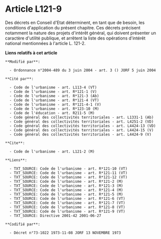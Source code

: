 # Article L121-9

Des décrets en Conseil d'Etat déterminent, en tant que de besoin, les conditions d'application du présent chapitre. Ces
décrets précisent notamment la nature des projets d'intérêt général, qui doivent présenter un caractère d'utilité publique,
et arrêtent la liste des opérations d'intérêt national mentionnées à l'article L. 121-2.

**Liens relatifs à cet article**

	**Modifié par**:

	  - Ordonnance n°2004-489 du 3 juin 2004 - art. 3 () JORF 5 juin 2004

	**Cité par**:

	  - Code de l'urbanisme - art. L113-4 (VT)
	  - Code de l'urbanisme - art. R*121-1 (V)
	  - Code de l'urbanisme - art. R*121-3 (Ab)
	  - Code de l'urbanisme - art. R*121-4 (VT)
	  - Code de l'urbanisme - art. R*121-4-1 (V)
	  - Code de l'urbanisme - art. R*123-10 (M)
	  - Code de l'éducation - art. R211-5 (M)
	  - Code général des collectivités territoriales - art. L1331-1 (Ab)
	  - Code général des collectivités territoriales - art. L4251-2 (VD)
	  - Code général des collectivités territoriales - art. L4424-13 (VD)
	  - Code général des collectivités territoriales - art. L4424-15 (V)
	  - Code général des collectivités territoriales - art. L4424-9 (V)

	**Cite**:

	  - Code de l'urbanisme - art. L121-2 (M)

	**Liens**:

	  - TXT_SOURCE: Code de l'urbanisme - art. R*121-10 (VT)
	  - TXT_SOURCE: Code de l'urbanisme - art. R*121-11 (VT)
	  - TXT_SOURCE: Code de l'urbanisme - art. R*121-12 (VT)
	  - TXT_SOURCE: Code de l'urbanisme - art. R*121-2 (M)
	  - TXT_SOURCE: Code de l'urbanisme - art. R*121-3 (M)
	  - TXT_SOURCE: Code de l'urbanisme - art. R*121-4 (M)
	  - TXT_SOURCE: Code de l'urbanisme - art. R*121-5 (M)
	  - TXT_SOURCE: Code de l'urbanisme - art. R*121-6 (VT)
	  - TXT_SOURCE: Code de l'urbanisme - art. R*121-7 (VT)
	  - TXT_SOURCE: Code de l'urbanisme - art. R*121-8 (VT)
	  - TXT_SOURCE: Code de l'urbanisme - art. R*121-9 (VT)
	  - TXT_SOURCE: Directive 2001-42 2001-06-27

	**Codifié par**:

	  - Décret n°73-1022 1973-11-08 JORF 13 NOVEMBRE 1973
